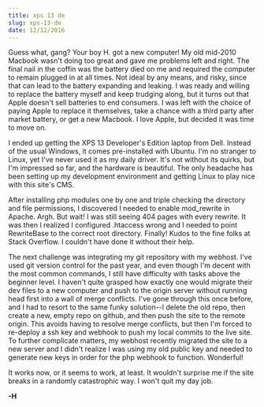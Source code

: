 ```yaml
---
title: xps 13 de
slug: xps-13-de
date: 12/12/2016
---
```


Guess what, gang? Your boy H. got a new computer! My old mid-2010 Macbook wasn't doing too great and gave me problems left and right. The final nail in the coffin was the battery died on me and required the computer to remain plugged in at all times. Not ideal by any means, and risky, since that can lead to the battery expanding and leaking. I was ready and willing to replace the battery myself and keep trudging along, but it turns out that Apple doesn't sell batteries to end consumers. I was left with the choice of paying Apple to replace it themselves, take a chance with a third party after market battery, or get a new Macbook. I love Apple, but decided it was time to move on.

I ended up getting the XPS 13 Developer's Edition laptop from Dell. Instead of the usual Windows, it comes pre-installed with Ubuntu. I'm no stranger to Linux, yet I've never used it as my daily driver. It's not without its quirks, but I'm impressed so far, and the hardware is beautiful. The only headache has been setting up my development environment and getting Linux to play nice with this site's CMS.

After installing php modules one by one and triple checking the directory and file permissions, I discovered I needed to enable mod_rewrite in Apache. Argh. But wait! I was still seeing 404 pages with every rewrite. It was then I realized I configured .htaccess wrong and I needed to point RewriteBase to the correct root directory. Finally! Kudos to the fine folks at Stack Overflow. I couldn't have done it without their help. 

The next challenge was integrating my git repository with my webhost. I've used git version control for the past year, and even though I'm decent with the most common commands, I still have difficulty with tasks above the beginner level. I haven't quite grasped how exactly one would migrate their dev files to a new computer and push to the origin server without running head first into a wall of merge conflicts. I've gone through this once before, and I had to resort to the same funky solution--I delete the old repo, then create a new, empty repo on github, and then push the site to the remote origin. This avoids having to resolve merge conflicts, but then I'm forced to re-deploy a ssh key and webhook to push my local commits to the live site. To further complicate matters, my webhost recently migrated the site to a new server and I didn't realize I was using my old public key and needed to generate new keys in order for the php webhook to function. Wonderful!  

It works now, or it seems to work, at least. It wouldn't surprise me if the site breaks in a randomly catastrophic way. I won't quit my day job.

**-H**

